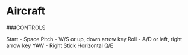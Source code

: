 # Aircraft

###CONTROLS

Start - Space
Pitch - W/S or up, down arrow key
Roll -  A/D or left, right arrow key
YAW - Right Stick Horizontal Q/E

